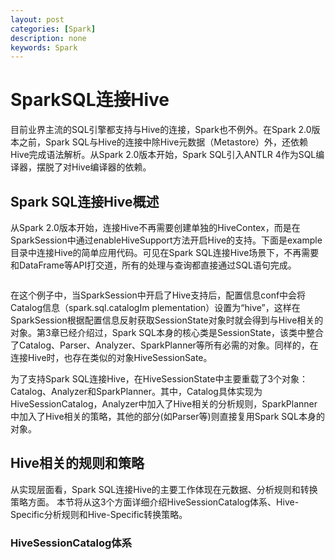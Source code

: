 ```yaml
---
layout: post
categories: [Spark]
description: none
keywords: Spark
---
```

# SparkSQL连接Hive
目前业界主流的SQL引擎都支持与Hive的连接，Spark也不例外。在Spark 2.0版本之前，Spark SQL与Hive的连接中除Hive元数据（Metastore）外，还依赖Hive完成语法解析。从Spark 2.0版本开始，Spark SQL引入ANTLR 4作为SQL编译器，摆脱了对Hive编译器的依赖。

## Spark SQL连接Hive概述
从Spark 2.0版本开始，连接Hive不再需要创建单独的HiveContex，而是在SparkSession中通过enableHiveSupport方法开启Hive的支持。下面是example目录中连接Hive的简单应用代码。可见在Spark SQL连接Hive场景下，不再需要和DataFrame等API打交道，所有的处理与查询都直接通过SQL语句完成。
```

```
在这个例子中，当SparkSession中开启了Hive支持后，配置信息conf中会将Catalog信息（spark.sql.catalogIm plementation）设置为“hive”，这样在SparkSession根据配置信息反射获取SessionState对象时就会得到与Hive相关的对象。第3章已经介绍过，Spark SQL本身的核心类是SessionState，该类中整合了Catalog、Parser、Analyzer、SparkPlanner等所有必需的对象。同样的，在连接Hive时，也存在类似的对象HiveSessionSate。

为了支持Spark SQL连接Hive，在HiveSessionState中主要重载了3个对象：Catalog、Analyzer和SparkPlanner。其中，Catalog具体实现为HiveSessionCatalog，Analyzer中加入了Hive相关的分析规则，SparkPlanner中加入了Hive相关的策略，其他的部分(如Parser等)则直接复用Spark SQL本身的对象。

## Hive相关的规则和策略
从实现层面看，Spark SQL连接Hive的主要工作体现在元数据、分析规则和转换策略方面。 本节将从这3个方面详细介绍HiveSessionCatalog体系、Hive-Specific分析规则和Hive-Specific转换策略。

### HiveSessionCatalog体系
